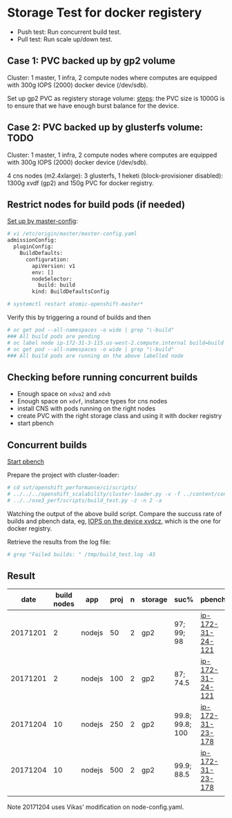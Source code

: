 # Storage Test for docker registery

* Push test: Run concurrent build test.
* Pull test: Run scale up/down test.

## Case 1: PVC backed up by gp2 volume

Cluster: 1 master, 1 infra, 2 compute nodes where computes are equipped with 300g IOPS (2000) docker device (/dev/sdb).

Set up gp2 PVC as registery storage volume: [steps](../learn/docker_registry.md#use-filesystem-driver-for-docker-registry): the PVC size is 1000G is to ensure that we have enough burst balance for the device.

## Case 2: PVC backed up by glusterfs volume: TODO

Cluster: 1 master, 1 infra, 2 compute nodes where computes are equipped with 300g IOPS (2000) docker device (/dev/sdb).

4 cns nodes (m2.4xlarge): 3 glusterfs, 1 heketi (block-provisioner disabled): 1300g xvdf (gp2) and 150g PVC for docker registry.

## Restrict nodes for build pods (if needed)

[Set up by master-config](https://docs.openshift.org/latest/install_config/build_defaults_overrides.html#install-config-build-defaults-overrides):

```sh
# vi /etc/origin/master/master-config.yaml
admissionConfig:
  pluginConfig:
    BuildDefaults:
      configuration:
        apiVersion: v1
        env: []
        nodeSelector:
          build: build
        kind: BuildDefaultsConfig

# systemctl restart atomic-openshift-master*
```

Verify this by triggering a round of builds and then

```sh
# oc get pod --all-namespaces -o wide | grep "\-build"
### All build pods are pending
# oc label node ip-172-31-3-115.us-west-2.compute.internal build=build
# oc get pod --all-namespaces -o wide | grep "\-build"
### All build pods are running on the above labelled node

```

## Checking before running concurrent builds

* Enough space on <code>xdva2</code> and <code>xdvb</code>
* Enough space on <code>xdvf</code>, instance types for cns nodes
* install CNS with pods running on the right nodes
* create PVC with the right storage class and using it with docker registry
* start pbench

## Concurrent builds

[Start pbench](../learn/pbench.md#use-pbench-in-the-test)

Prepare the project with cluster-loader:

```sh
# cd svt/openshift_performance/ci/scripts/
# ../../../openshift_scalability/cluster-loader.py -v -f ../content/conc_builds_nodejs.yaml 
# ../../ose3_perf/scripts/build_test.py -z -n 2 -a
```

Watching the output of the above build script. Compare the succuss rate of builds and pbench data, eg, [IOPS on the device xvdcz](http://perf-infra.ec2.breakage.org/pbench/results/ip-172-31-24-121/hk-conc-scale-a/tools-default/ip-172-31-57-74.us-west-2.compute.internal/iostat/disk.html), which is the one for docker registry.

Retrieve the results from the log file:

```sh
# grep "Failed builds: " /tmp/build_test.log -A5          
```


## Result

| date     | build nodes | app    | proj | n | storage | suc%            | pbench                                                                                  | oc version                |
|----------|-------------|--------|------|---|---------|-----------------|-----------------------------------------------------------------------------------------|---------------------------|
| 20171201 | 2           | nodejs | 50   | 2 | gp2     | 97; 99; 98      | [ip-172-31-24-121](http://perf-infra.ec2.breakage.org/pbench/results/ip-172-31-24-121/) | 3.7.9-1.git.0.7c71a2d.el7 |
| 20171201 | 2           | nodejs | 100  | 2 | gp2     | 87; 74.5        | [ip-172-31-24-121](http://perf-infra.ec2.breakage.org/pbench/results/ip-172-31-24-121/) | 3.7.9-1.git.0.7c71a2d.el7 |
| 20171204 | 10          | nodejs | 250  | 2 | gp2     | 99.8; 99.8; 100 | [ip-172-31-23-178](http://perf-infra.ec2.breakage.org/pbench/results/ip-172-31-23-178/) | 3.7.9-1.git.0.7c71a2d.el7 |
| 20171204 | 10          | nodejs | 500  | 2 | gp2     | 99.9; 88.5      | [ip-172-31-23-178](http://perf-infra.ec2.breakage.org/pbench/results/ip-172-31-23-178/) | 3.7.9-1.git.0.7c71a2d.el7 |
|          |             |        |      |   |         |                 |                                                                                         |                           |

Note 20171204 uses Vikas' modification on node-config.yaml.
